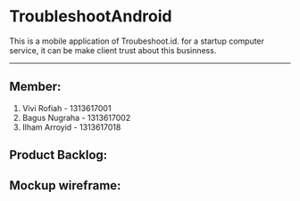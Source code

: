 # TroubleshootAndroid
This is a mobile application of Troubeshoot.id.
for a startup computer service, it can be make client trust about this businness.

<hr>

## Member:
1. Vivi Rofiah   - 1313617001
2. Bagus Nugraha - 1313617002
3. Ilham Arroyid - 1313617018


## Product Backlog:


## Mockup wireframe:

